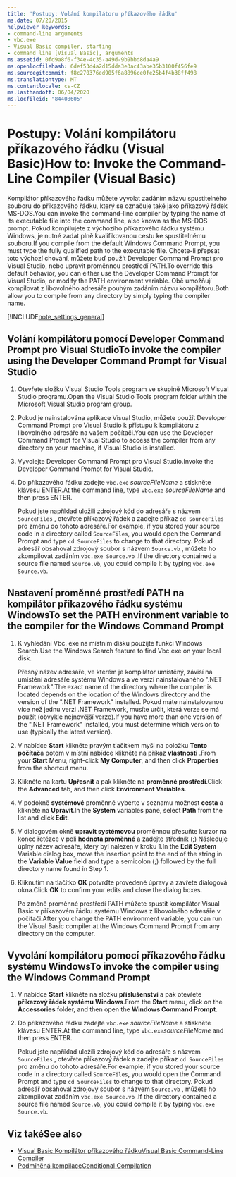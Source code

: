 ```yaml
---
title: 'Postupy: Volání kompilátoru příkazového řádku'
ms.date: 07/20/2015
helpviewer_keywords:
- command-line arguments
- vbc.exe
- Visual Basic compiler, starting
- command line [Visual Basic], arguments
ms.assetid: 0fd9a8f6-f34e-4c35-a49d-9b9bbd8da4a9
ms.openlocfilehash: 6def53d4a2d15dda3e3ac43abe35b3100f456fe9
ms.sourcegitcommit: f8c270376ed905f6a8896ce0fe25b4f4b38ff498
ms.translationtype: MT
ms.contentlocale: cs-CZ
ms.lasthandoff: 06/04/2020
ms.locfileid: "84408605"
---
```

# <a name="how-to-invoke-the-command-line-compiler-visual-basic"></a><span data-ttu-id="dbe7a-102">Postupy: Volání kompilátoru příkazového řádku (Visual Basic)</span><span class="sxs-lookup"><span data-stu-id="dbe7a-102">How to: Invoke the Command-Line Compiler (Visual Basic)</span></span>

<span data-ttu-id="dbe7a-103">Kompilátor příkazového řádku můžete vyvolat zadáním názvu spustitelného souboru do příkazového řádku, který se označuje také jako příkazový řádek MS-DOS.</span><span class="sxs-lookup"><span data-stu-id="dbe7a-103">You can invoke the command-line compiler by typing the name of its executable file into the command line, also known as the MS-DOS prompt.</span></span> <span data-ttu-id="dbe7a-104">Pokud kompilujete z výchozího příkazového řádku systému Windows, je nutné zadat plně kvalifikovanou cestu ke spustitelnému souboru.</span><span class="sxs-lookup"><span data-stu-id="dbe7a-104">If you compile from the default Windows Command Prompt, you must type the fully qualified path to the executable file.</span></span> <span data-ttu-id="dbe7a-105">Chcete-li přepsat toto výchozí chování, můžete buď použít Developer Command Prompt pro Visual Studio, nebo upravit proměnnou prostředí PATH.</span><span class="sxs-lookup"><span data-stu-id="dbe7a-105">To override this default behavior, you can either use the Developer Command Prompt for Visual Studio, or modify the PATH environment variable.</span></span> <span data-ttu-id="dbe7a-106">Obě umožňují kompilovat z libovolného adresáře pouhým zadáním názvu kompilátoru.</span><span class="sxs-lookup"><span data-stu-id="dbe7a-106">Both allow you to compile from any directory by simply typing the compiler name.</span></span>

[!INCLUDE[note_settings_general](~/includes/note-settings-general-md.md)]

## <a name="to-invoke-the-compiler-using-the-developer-command-prompt-for-visual-studio"></a><span data-ttu-id="dbe7a-107">Volání kompilátoru pomocí Developer Command Prompt pro Visual Studio</span><span class="sxs-lookup"><span data-stu-id="dbe7a-107">To invoke the compiler using the Developer Command Prompt for Visual Studio</span></span>

1. <span data-ttu-id="dbe7a-108">Otevřete složku Visual Studio Tools program ve skupině Microsoft Visual Studio programu.</span><span class="sxs-lookup"><span data-stu-id="dbe7a-108">Open the Visual Studio Tools program folder within the Microsoft Visual Studio program group.</span></span>

2. <span data-ttu-id="dbe7a-109">Pokud je nainstalována aplikace Visual Studio, můžete použít Developer Command Prompt pro Visual Studio k přístupu k kompilátoru z libovolného adresáře na vašem počítači.</span><span class="sxs-lookup"><span data-stu-id="dbe7a-109">You can use the Developer Command Prompt for Visual Studio to access the compiler from any directory on your machine, if Visual Studio is installed.</span></span>

3. <span data-ttu-id="dbe7a-110">Vyvolejte Developer Command Prompt pro Visual Studio.</span><span class="sxs-lookup"><span data-stu-id="dbe7a-110">Invoke the Developer Command Prompt for Visual Studio.</span></span>

4. <span data-ttu-id="dbe7a-111">Do příkazového řádku zadejte `vbc.exe` *sourceFileName* a stiskněte klávesu ENTER.</span><span class="sxs-lookup"><span data-stu-id="dbe7a-111">At the command line, type `vbc.exe` *sourceFileName* and then press ENTER.</span></span>

    <span data-ttu-id="dbe7a-112">Pokud jste například uložili zdrojový kód do adresáře s názvem `SourceFiles` , otevřete příkazový řádek a zadejte příkaz `cd SourceFiles` pro změnu do tohoto adresáře.</span><span class="sxs-lookup"><span data-stu-id="dbe7a-112">For example, if you stored your source code in a directory called `SourceFiles`, you would open the Command Prompt and type `cd SourceFiles` to change to that directory.</span></span> <span data-ttu-id="dbe7a-113">Pokud adresář obsahoval zdrojový soubor s názvem `Source.vb` , můžete ho zkompilovat zadáním `vbc.exe Source.vb` .</span><span class="sxs-lookup"><span data-stu-id="dbe7a-113">If the directory contained a source file named `Source.vb`, you could compile it by typing `vbc.exe Source.vb`.</span></span>

## <a name="to-set-the-path-environment-variable-to-the-compiler-for-the-windows-command-prompt"></a><span data-ttu-id="dbe7a-114">Nastavení proměnné prostředí PATH na kompilátor příkazového řádku systému Windows</span><span class="sxs-lookup"><span data-stu-id="dbe7a-114">To set the PATH environment variable to the compiler for the Windows Command Prompt</span></span>

1. <span data-ttu-id="dbe7a-115">K vyhledání Vbc. exe na místním disku použijte funkci Windows Search.</span><span class="sxs-lookup"><span data-stu-id="dbe7a-115">Use the Windows Search feature to find Vbc.exe on your local disk.</span></span>

    <span data-ttu-id="dbe7a-116">Přesný název adresáře, ve kterém je kompilátor umístěný, závisí na umístění adresáře systému Windows a ve verzi nainstalovaného ".NET Framework".</span><span class="sxs-lookup"><span data-stu-id="dbe7a-116">The exact name of the directory where the compiler is located depends on the location of the Windows directory and the version of the ".NET Framework" installed.</span></span> <span data-ttu-id="dbe7a-117">Pokud máte nainstalovanou více než jednu verzi .NET Framework, musíte určit, která verze se má použít (obvykle nejnovější verze).</span><span class="sxs-lookup"><span data-stu-id="dbe7a-117">If you have more than one version of the ".NET Framework" installed, you must determine which version to use (typically the latest version).</span></span>

2. <span data-ttu-id="dbe7a-118">V nabídce **Start** klikněte pravým tlačítkem myši na položku **Tento počítač**a potom v místní nabídce klikněte na příkaz **vlastnosti** .</span><span class="sxs-lookup"><span data-stu-id="dbe7a-118">From your **Start** Menu, right-click **My Computer**, and then click **Properties** from the shortcut menu.</span></span>

3. <span data-ttu-id="dbe7a-119">Klikněte na kartu **Upřesnit** a pak klikněte na **proměnné prostředí**.</span><span class="sxs-lookup"><span data-stu-id="dbe7a-119">Click the **Advanced** tab, and then click **Environment Variables**.</span></span>

4. <span data-ttu-id="dbe7a-120">V podokně **systémové** proměnné vyberte v seznamu možnost **cesta** a klikněte na **Upravit**.</span><span class="sxs-lookup"><span data-stu-id="dbe7a-120">In the **System** variables pane, select **Path** from the list and click **Edit**.</span></span>

5. <span data-ttu-id="dbe7a-121">V dialogovém okně **upravit systémovou** proměnnou přesuňte kurzor na konec řetězce v poli **hodnota proměnné** a zadejte středník (;) Následuje úplný název adresáře, který byl nalezen v kroku 1.</span><span class="sxs-lookup"><span data-stu-id="dbe7a-121">In the **Edit System** Variable dialog box, move the insertion point to the end of the string in the **Variable Value** field and type a semicolon (;) followed by the full directory name found in Step 1.</span></span>

6. <span data-ttu-id="dbe7a-122">Kliknutím na tlačítko **OK** potvrďte provedené úpravy a zavřete dialogová okna.</span><span class="sxs-lookup"><span data-stu-id="dbe7a-122">Click **OK** to confirm your edits and close the dialog boxes.</span></span>

     <span data-ttu-id="dbe7a-123">Po změně proměnné prostředí PATH můžete spustit kompilátor Visual Basic v příkazovém řádku systému Windows z libovolného adresáře v počítači.</span><span class="sxs-lookup"><span data-stu-id="dbe7a-123">After you change the PATH environment variable, you can run the Visual Basic compiler at the Windows Command Prompt from any directory on the computer.</span></span>

## <a name="to-invoke-the-compiler-using-the-windows-command-prompt"></a><span data-ttu-id="dbe7a-124">Vyvolání kompilátoru pomocí příkazového řádku systému Windows</span><span class="sxs-lookup"><span data-stu-id="dbe7a-124">To invoke the compiler using the Windows Command Prompt</span></span>

1. <span data-ttu-id="dbe7a-125">V nabídce **Start** klikněte na složku **příslušenství** a pak otevřete **příkazový řádek systému Windows**.</span><span class="sxs-lookup"><span data-stu-id="dbe7a-125">From the **Start** menu, click on the **Accessories** folder, and then open the **Windows Command Prompt**.</span></span>

2. <span data-ttu-id="dbe7a-126">Do příkazového řádku zadejte `vbc.exe` *sourceFileName* a stiskněte klávesu ENTER.</span><span class="sxs-lookup"><span data-stu-id="dbe7a-126">At the command line, type `vbc.exe`*sourceFileName* and then press ENTER.</span></span>

     <span data-ttu-id="dbe7a-127">Pokud jste například uložili zdrojový kód do adresáře s názvem `SourceFiles` , otevřete příkazový řádek a zadejte příkaz `cd SourceFiles` pro změnu do tohoto adresáře.</span><span class="sxs-lookup"><span data-stu-id="dbe7a-127">For example, if you stored your source code in a directory called `SourceFiles`, you would open the Command Prompt and type `cd SourceFiles` to change to that directory.</span></span> <span data-ttu-id="dbe7a-128">Pokud adresář obsahoval zdrojový soubor s názvem `Source.vb` , můžete ho zkompilovat zadáním `vbc.exe Source.vb` .</span><span class="sxs-lookup"><span data-stu-id="dbe7a-128">If the directory contained a source file named `Source.vb`, you could compile it by typing `vbc.exe Source.vb`.</span></span>

## <a name="see-also"></a><span data-ttu-id="dbe7a-129">Viz také</span><span class="sxs-lookup"><span data-stu-id="dbe7a-129">See also</span></span>

- [<span data-ttu-id="dbe7a-130">Visual Basic Kompilátor příkazového řádku</span><span class="sxs-lookup"><span data-stu-id="dbe7a-130">Visual Basic Command-Line Compiler</span></span>](index.md)
- [<span data-ttu-id="dbe7a-131">Podmíněná kompilace</span><span class="sxs-lookup"><span data-stu-id="dbe7a-131">Conditional Compilation</span></span>](../../programming-guide/program-structure/conditional-compilation.md)

